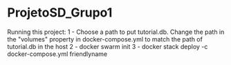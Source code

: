 # ProjetoSD_Grupo1

Running this project:
1 - Choose a path to put tutorial.db. Change the path in the "volumes" property in docker-compose.yml to match the path of tutorial.db in the host
2 - docker swarm init
3 - docker stack deploy -c docker-compose.yml friendlyname
